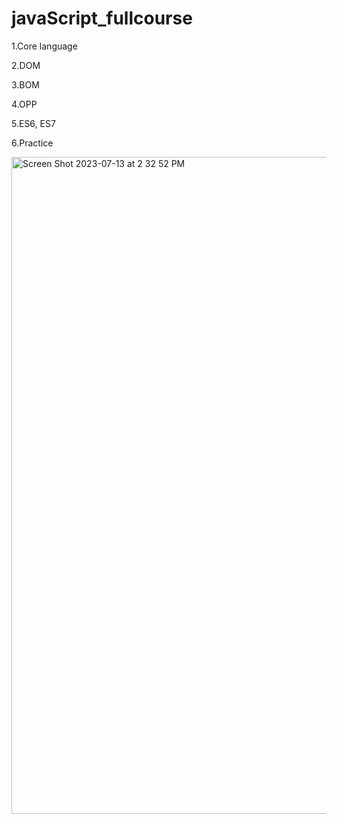 # javaScript_fullcourse

1.Core language

2.DOM

3.BOM

4.OPP

5.ES6, ES7

6.Practice




<img width="1051" alt="Screen Shot 2023-07-13 at 2 32 52 PM" src="https://github.com/SouchenOu/javaScript_fullcourse/assets/87101785/290462a2-2ab2-4695-ae02-0b1446f18c5b">
